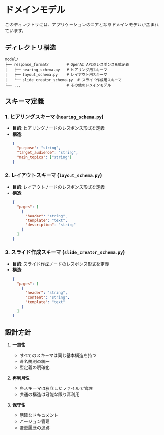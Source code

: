 # ドメインモデル

このディレクトリには、アプリケーションのコアとなるドメインモデルが含まれています。

## ディレクトリ構造

```
model/
├── response_format/        # OpenAI APIのレスポンス形式定義
│   ├── hearing_schema.py   # ヒアリング用スキーマ
│   ├── layout_schema.py    # レイアウト用スキーマ
│   └── slide_creator_schema.py  # スライド作成用スキーマ
└── ...                     # その他のドメインモデル
```

## スキーマ定義

### 1. ヒアリングスキーマ (`hearing_schema.py`)
- **目的**: ヒアリングノードのレスポンス形式を定義
- **構造**:
  ```json
  {
    "purpose": "string",
    "target_audience": "string",
    "main_topics": ["string"]
  }
  ```

### 2. レイアウトスキーマ (`layout_schema.py`)
- **目的**: レイアウトノードのレスポンス形式を定義
- **構造**:
  ```json
  {
    "pages": [
      {
        "header": "string",
        "template": "text",
        "description": "string"
      }
    ]
  }
  ```

### 3. スライド作成スキーマ (`slide_creator_schema.py`)
- **目的**: スライド作成ノードのレスポンス形式を定義
- **構造**:
  ```json
  {
    "pages": [
      {
        "header": "string",
        "content": "string",
        "template": "text"
      }
    ]
  }
  ```

## 設計方針

1. **一貫性**
   - すべてのスキーマは同じ基本構造を持つ
   - 命名規則の統一
   - 型定義の明確化

2. **再利用性**
   - 各スキーマは独立したファイルで管理
   - 共通の構造は可能な限り再利用

3. **保守性**
   - 明確なドキュメント
   - バージョン管理
   - 変更履歴の追跡 